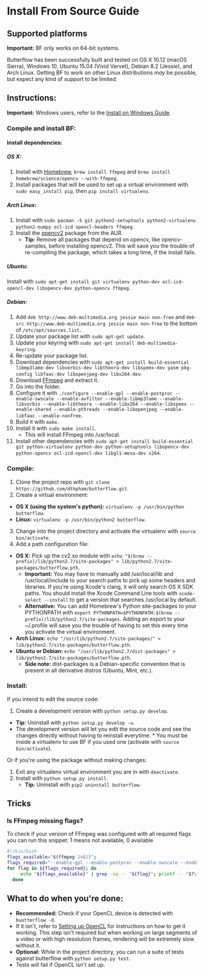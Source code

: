 # Install From Source Guide
## Supported platforms
**Important:** BF only works on 64-bit systems.

Butterflow has been successfully built and tested on OS X 10.12 (macOS Sierra), Windows 10, Ubuntu 15.04 (Vivid Vervet), Debian 8.2 (Jessie), and Arch Linux. Getting BF to work on other Linux distributions *may* be possible, but expect any kind of support to be limited.

## Instructions:
**Important:** Windows users, refer to the [Install on Windows Guide](Install-On-Windows-Guide.md#install-from-source).

### Compile and install BF:
#### Install dependencies:
##### OS X:
 1. Install with [Homebrew](http://brew.sh/), `brew install ffmpeg` and `brew install homebrew/science/opencv --with-ffmpeg`.
 2. Install packages that will be used to set up a virtual environment with `sudo easy_install pip`, then `pip install virtualenv`.
 
##### Arch Linux:
 1. Install with `sudo pacman -S git python2-setuptools python2-virtualenv python2-numpy ocl-icd opencl-headers ffmpeg`.
 2. Install the [opencv2](https://aur.archlinux.org/packages/opencv2/) package from the AUR.
      * **Tip:** Remove all packages that depend on opencv, like opencv-samples, before installing opencv2. This will save you the trouble of re-compiling the package, which takes a long time, if the install fails.

##### Ubuntu:
Install with `sudo apt-get install git virtualenv python-dev ocl-icd-opencl-dev libopencv-dev python-opencv ffmpeg`.

##### Debian:
 1. Add `deb http://www.deb-multimedia.org jessie main non-free` and `deb-src http://www.deb-multimedia.org jessie main non-free` to the bottom of `/etc/apt/sources.list`.
 2. Update your package list with `sudo apt-get update`.
 3. Update your keyring with `sudo apt-get install deb-multimedia-keyring`.
 4. Re-update your package list.
 5. Download dependencies with `sudo apt-get install build-essential libmp3lame-dev libvorbis-dev libtheora-dev libspeex-dev yasm pkg-config libfaac-dev libopenjpeg-dev libx264-dev`.
 6. Download [FFmpeg](http://ffmpeg.org/releases/) and extract it.
 7. Go into the folder.
 8. Configure it with `./configure --enable-gpl --enable-postproc --enable-swscale --enable-avfilter --enable-libmp3lame --enable-libvorbis --enable-libtheora --enable-libx264 --enable-libspeex --enable-shared --enable-pthreads --enable-libopenjpeg --enable-libfaac --enable-nonfree`.
 9. Build it with `make`.
 10. Install it with `sudo make install`.
      * This will install FFmpeg into /usr/local.
 11. Install other dependencies with `sudo apt-get install build-essential git python-virtualenv python-dev python-setuptools libopencv-dev python-opencv ocl-icd-opencl-dev libgl1-mesa-dev x264`.

### Compile:
1. Clone the project repo with `git clone https://github.com/dthpham/butterflow.git`.
2. Create a virtual environment:
  * **OS X (using the system's python):** `virtualenv -p /usr/bin/python butterflow`.
  * **Linux:** `virtualenv -p /usr/bin/python2 butterflow`.
3. Change into the project directory and activate the virtualenv with `source bin/activate`.
4. Add a path configuration file:
  * **OS X:** Pick up the cv2.so module with `echo "$(brew --prefix)/lib/python2.7/site-packages" > lib/python2.7/site-packages/butterflow.pth`.
    * **Important:** You may have to manually add /usr/local/lib and /usr/local/include to your search paths to pick up some headers and libraries. If you're using Xcode's clang, it will only search OS X SDK paths. You should install the Xcode Command Line tools with `xcode-select --install` to get a version that searches /usr/local by default.
    * **Alternative:** You can add Homebrew's Python site-packages to your PYTHONPATH with `export PYTHONPATH=$PYTHONPATH:$(brew --prefix)/lib/python2.7/site-packages`. Adding an export to your ~/.profile will save you the trouble of having to set this every time you activate the virtual environment.
  * **Arch Linux:** `echo "/usr/lib/python2.7/site-packages/" > lib/python2.7/site-packages/butterflow.pth`.
  * **Ubuntu or Debian:** `echo "/usr/lib/python2.7/dist-packages" > lib/python2.7/site-packages/butterflow.pth`.
    * **Side note:** dist-packages is a Debian-specific convention that is present in all derivative distros (Ubuntu, Mint, etc.).

### Install:
If you intend to edit the source code:
 1. Create a development version with `python setup.py develop`.
   * **Tip:** Uninstall with `python setup.py develop -u`.
   * The development version will let you edit the source code and see the changes directly without having to reinstall everytime.
    * You must be inside a virtualenv to use BF if you used one (activate with `source bin/activate`).

Or if you're using the package without making changes:
 1. Exit any virtualenv virtual environment you are in with `deactivate`.
 2. Install with `python setup.py install`.
      * **Tip:** Uninstall with `pip2 uninstall butterflow`.

## Tricks
### Is FFmpeg missing flags?
To check if your version of FFmpeg was configured with all required flags you can run this snippet:
1 means not available, 0 available
```bash
#!/bin/bash
flags_available="$(ffmpeg 2>&1)";
flags_required="--enable-gpl --enable-postproc --enable-swscale --enable-avfilter --enable-libmp3lame --enable-libvorbis --enable-libtheora --enable-libx264 --enable-libspeex --enable-shared --enable-pthreads --enable-libopenjpeg --enable-libfaac --enable-nonfree";
for flag in ${flags_required}; do
     echo "${flags_available}" | grep -sq -- "${flag}"; printf -- "$?\t${flag}\n";
  done
```

## What to do when you're done:
* **Recommended:** Check if your OpenCL device is detected with `buutterflow -d`.
 * If it isn't, refer to [Setting up OpenCL](Setting-Up-OpenCL.md) for instructions on how to get it working. This step isn't required but when working on large segments of a video or with high resolution frames, rendering will be extremely slow without it.
* **Optional:** While in the project directory, you can run a suite of tests against butterflow with `python setup.py test`.
 * Tests will fail if OpenCL isn't set up.
